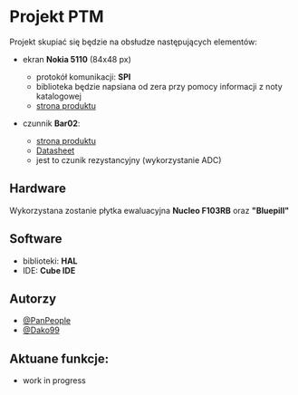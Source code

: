 
# Projekt PTM

Projekt skupiać się będzie na obsłudze następujących elementów:
* ekran **Nokia 5110** (84x48 px)
    * protokół komunikacji: **SPI**
    * biblioteka będzie napsiana od zera przy pomocy informacji z noty katalogowej
    * [strona produktu](https://botland.com.pl/wyswietlacze-alfanumeryczne-i-graficzne/2650-wyswietlacz-lcd-graficzny-84x48px-nokia-5110-niebieski.html)

* czunnik **Bar02**:
    * [strona produktu](https://bluerobotics.com/store/sensors-sonars-cameras/sensors/bar02-sensor-r1-rp/?fbclid=IwAR1OrarpIVQRmMD04arDhxaLX52zNftKDEgKdB-qMfzaiU9inliZ1wjkOcQ)
    * [Datasheet](https://www.te.com/commerce/DocumentDelivery/DDEController?Action=srchrtrv&DocNm=MS5837-02BA01&DocType=Data+Sheet&DocLang=English&DocFormat=pdf&PartCntxt=CAT-BLPS0059)
    * jest to czunik rezystancyjny (wykorzystanie ADC)




## Hardware

Wykorzystana zostanie płytka ewaluacyjna **Nucleo F103RB** oraz **"Bluepill"**

## Software

* biblioteki: **HAL**
* IDE: **Cube IDE**
## Autorzy

- [@PanPeople](https://github.com/PanPeople)
- [@Dako99](https://github.com/Dako99)


  
## Aktuane funkcje:

- work in progress

  